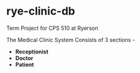# rye-clinic-db
Term Project for CPS 510 at Ryerson

The Medical Clinic System Consists of 3 sections - 

-   **Receptionist**
-   **Doctor**
-   **Patient**

